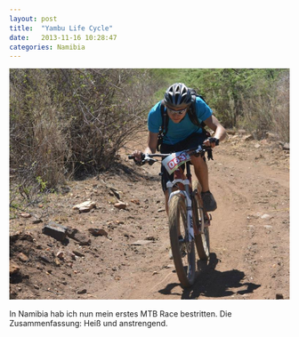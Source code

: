 ```yaml
---
layout: post
title:  "Yambu Life Cycle"
date:   2013-11-16 10:28:47
categories: Namibia
---
```


![Racing](/pics/131116_yambu_life_cycle/racing.jpg)

In Namibia hab ich nun mein erstes MTB Race bestritten. Die Zusammenfassung: Heiß und anstrengend.
